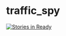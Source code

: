 # traffic_spy

[![Stories in Ready](https://badge.waffle.io/travishaby/traffic_spy.svg?label=ready&title=Ready)](http://waffle.io/travishaby/traffic_spy)

